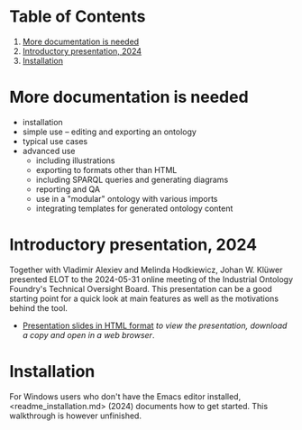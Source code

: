 
# Table of Contents

1.  [More documentation is needed](#org0dd1b66)
2.  [Introductory presentation, 2024](#org0d1c94a)
3.  [Installation](#orge4f045e)



<a id="org0dd1b66"></a>

# More documentation is needed

-   installation
-   simple use &#x2013; editing and exporting an ontology
-   typical use cases
-   advanced use
    -   including illustrations
    -   exporting to formats other than HTML
    -   including SPARQL queries and generating diagrams
    -   reporting and QA
    -   use in a "modular" ontology with various imports
    -   integrating templates for generated ontology content


<a id="org0d1c94a"></a>

# Introductory presentation, 2024

Together with Vladimir Alexiev and Melinda Hodkiewicz, Johan W. Klüwer presented ELOT to the 2024-05-31 online meeting of the Industrial Ontology Foundry's Technical Oversight Board.
This presentation can be a good starting point for a quick look at main features as well as the motivations behind the tool.

-   [Presentation slides in HTML format](20240525T181908--elot-presented-to-iof-tob__elot_emacs_iof.html) *to view the presentation, download a copy and open in a web browser*.


<a id="orge4f045e"></a>

# Installation

For Windows users who don't have the Emacs editor installed, <readme_installation.md> (2024) documents how to get started. This walkthrough is however unfinished.

